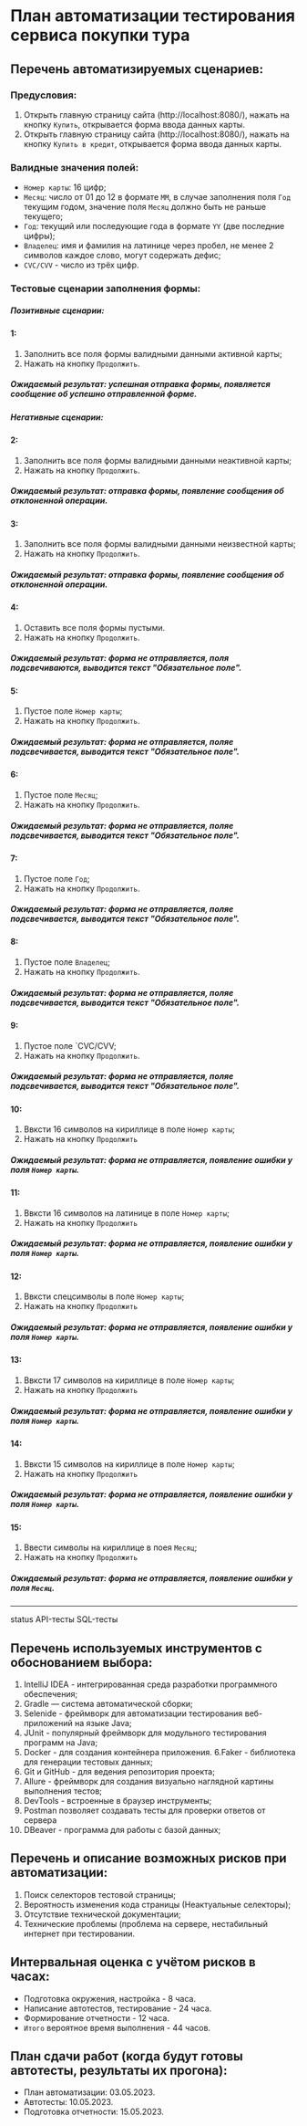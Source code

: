 # План автоматизации тестирования сервиса покупки тура

## Перечень автоматизируемых сценариев:

### Предусловия:
1.	Открыть главную страницу сайта (http://localhost:8080/), нажать на кнопку `Купить`, открывается форма ввода данных карты.
2.	Открыть главную страницу сайта (http://localhost:8080/), нажать на кнопку `Купить в кредит`, открывается форма ввода данных карты.

### Валидные значения полей:
- `Номер карты`: 16 цифр;
- `Месяц`: число от 01 до 12 в формате `MM`, в случае заполнения поля `Год` текущим годом, значение поля `Месяц` должно быть не раньше текущего;
- `Год`: текущий или последующие года в формате `YY` (две последние цифры);
- `Владелец`: имя и фамилия на латинице через пробел, не менее 2 символов каждое слово, могут содержать дефис;
- `CVC/CVV` - число из трёх цифр.

### Тестовые сценарии заполнения формы:

##### *Позитивные сценарии:*

#### 1:
1.	Заполнить все поля формы валидными данными активной карты; 
2.	Нажать на кнопку `Продолжить`.
##### Ожидаемый результат: успешная отправка формы, появляется сообщение об успешно отправленной форме.

##### *Негативные сценарии:*

#### 2:
1.	Заполнить все поля формы валидными данными неактивной карты; 
2.	Нажать на кнопку `Продолжить`.
##### Ожидаемый результат: отправка формы, появление сообщения об отклоненной операции.

#### 3:
1.	Заполнить все поля формы валидными данными неизвестной карты;
2.	Нажать на кнопку `Продолжить`.
##### Ожидаемый результат: отправка формы, появление сообщения об отклоненной операции.

#### 4:
1. Оставить все поля формы пустыми. 
2. Нажать на кнопку `Продолжить`.
##### Ожидаемый результат: форма не отправляется, поля подсвечиваются, выводится текст "Обязательное поле".

#### 5:
1.	Пустое поле `Номер карты`; 
2.	Нажать на кнопку `Продолжить`.
##### Ожидаемый результат: форма не отправляется, поляе подсвечивается, выводится текст "Обязательное поле".

#### 6:
1.	Пустое поле `Месяц`; 
2.	Нажать на кнопку `Продолжить`.
##### Ожидаемый результат: форма не отправляется, поляе подсвечивается, выводится текст "Обязательное поле".

#### 7:
1.	Пустое поле `Год`; 
2.	Нажать на кнопку `Продолжить`.
##### Ожидаемый результат: форма не отправляется, поляе подсвечивается, выводится текст "Обязательное поле".

#### 8:
1.	Пустое поле `Владелец`; 
2.	Нажать на кнопку `Продолжить`.
##### Ожидаемый результат: форма не отправляется, поляе подсвечивается, выводится текст "Обязательное поле".

#### 9:
1.	Пустое поле `CVC/CVV; 
2.	Нажать на кнопку `Продолжить`.
##### Ожидаемый результат: форма не отправляется, поляе подсвечивается, выводится текст "Обязательное поле".

#### 10:
1.	Ввксти 16 символов на кириллице в поле `Номер карты`;
2.	Нажать на кнопку `Продолжить`
##### Ожидаемый результат: форма не отправляется, появление ошибки у поля `Номер карты`.

#### 11:
1.	Ввксти 16 символов на латинице в поле `Номер карты`;
2.	Нажать на кнопку `Продолжить`
##### Ожидаемый результат: форма не отправляется, появление ошибки у поля `Номер карты`.

#### 12:
1.	Ввксти спецсимволы в поле `Номер карты`;
2.	Нажать на кнопку `Продолжить`
##### Ожидаемый результат: форма не отправляется, появление ошибки у поля `Номер карты`.

#### 13:
1.	Ввксти 17 символов на кириллице в поле `Номер карты`;
2.	Нажать на кнопку `Продолжить`
##### Ожидаемый результат: форма не отправляется, появление ошибки у поля `Номер карты`.

#### 14:
1.	Ввксти 15 символов на кириллице в поле `Номер карты`;
2.	Нажать на кнопку `Продолжить`
##### Ожидаемый результат: форма не отправляется, появление ошибки у поля `Номер карты`.

#### 15:
1.	Ввести символы на кириллице в поея `Месяц`;
2.	Нажать на кнопку `Продолжить`
##### Ожидаемый результат: форма не отправляется, появление ошибки у поля `Месяц`.
_______________
 status
API-тесты
SQL-тесты

## Перечень используемых инструментов с обоснованием выбора:
1. IntelliJ IDEA - интегрированная среда разработки программного обеспечения;
2. Gradle — система автоматической сборки;
3. Selenide - фреймворк для автоматизации тестирования веб-приложений на языке Java;
4. JUnit - популярный фреймворк для модульного тестирования программ на Java;
5. Docker - для создания контейнера приложения.
6.Faker - библиотека для генерации тестовых данных;
7. Git и GitHub - для ведения репозитория проекта;
8. Allure - фреймворк для создания визуально наглядной картины выполнения тестов;
9. DevTools - встроенные в браузер инструменты;
10. Postman позволяет создавать тесты для проверки ответов от сервера
11. DBeaver - программа для работы с базой данных;
   

## Перечень и описание возможных рисков при автоматизации:
1. Поиск селекторов тестовой страницы;
2. Вероятность изменения кода страницы (Неактуальные селекторы);
3. Отсутствие технической документации;
4. Технические проблемы (проблема на сервере, нестабильный интернет при тестировании.

## Интервальная оценка с учётом рисков в часах:
- Подготовка окружения, настройка - 8 часа.
- Написание автотестов, тестирование - 24 часа.
- Формирование отчетности - 12 часа.
- `Итого` вероятное время выполнения - 44 часов.

## План сдачи работ (когда будут готовы автотесты, результаты их прогона):
- План автоматизации: 03.05.2023.
- Автотесты: 10.05.2023.
- Подготовка отчетности: 15.05.2023.